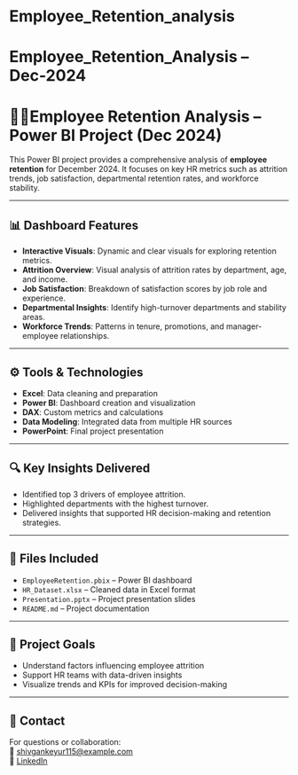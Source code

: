 # Employee_Retention_analysis
# Employee_Retention_Analysis – Dec-2024
# 👨‍💼Employee Retention Analysis – Power BI Project (Dec 2024)

This Power BI project provides a comprehensive analysis of **employee retention** for December 2024. It focuses on key HR metrics such as attrition trends, job satisfaction, departmental retention rates, and workforce stability.

---

## 📊 Dashboard Features

- **Interactive Visuals**: Dynamic and clear visuals for exploring retention metrics.
- **Attrition Overview**: Visual analysis of attrition rates by department, age, and income.
- **Job Satisfaction**: Breakdown of satisfaction scores by job role and experience.
- **Departmental Insights**: Identify high-turnover departments and stability areas.
- **Workforce Trends**: Patterns in tenure, promotions, and manager-employee relationships.

---

## ⚙ Tools & Technologies

- **Excel**: Data cleaning and preparation  
- **Power BI**: Dashboard creation and visualization  
- **DAX**: Custom metrics and calculations  
- **Data Modeling**: Integrated data from multiple HR sources  
- **PowerPoint**: Final project presentation

---

## 🔍 Key Insights Delivered

- Identified top 3 drivers of employee attrition.
- Highlighted departments with the highest turnover.
- Delivered insights that supported HR decision-making and retention strategies.

---

## 📁 Files Included

- `EmployeeRetention.pbix` – Power BI dashboard  
- `HR_Dataset.xlsx` – Cleaned data in Excel format  
- `Presentation.pptx` – Project presentation slides  
- `README.md` – Project documentation

---

## 📌 Project Goals

- Understand factors influencing employee attrition  
- Support HR teams with data-driven insights  
- Visualize trends and KPIs for improved decision-making

---

## 📣 Contact

For questions or collaboration:  
📧 shivgankeyur115@example.com  
🔗 [LinkedIn]((http://www.linkedin.com/in/keyur-shivgan-7a859224a))

